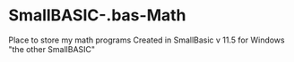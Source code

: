 SmallBASIC-.bas-Math
====================

Place to store my math programs
Created in SmallBasic v 11.5 for Windows "the other SmallBASIC"
